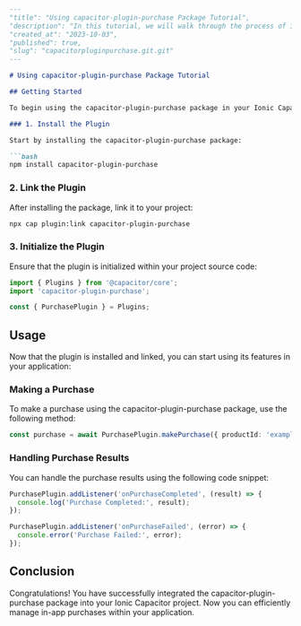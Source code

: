 ```markdown
---
"title": "Using capacitor-plugin-purchase Package Tutorial",
"description": "In this tutorial, we will walk through the process of integrating and using the capacitor-plugin-purchase package within your Ionic Capacitor project.",
"created_at": "2023-10-03",
"published": true,
"slug": "capacitorpluginpurchase.git.git"
---

# Using capacitor-plugin-purchase Package Tutorial

## Getting Started

To begin using the capacitor-plugin-purchase package in your Ionic Capacitor project, follow these steps:

### 1. Install the Plugin

Start by installing the capacitor-plugin-purchase package:

```bash
npm install capacitor-plugin-purchase
```

### 2. Link the Plugin

After installing the package, link it to your project:

```bash
npx cap plugin:link capacitor-plugin-purchase
```

### 3. Initialize the Plugin

Ensure that the plugin is initialized within your project source code:

```typescript
import { Plugins } from '@capacitor/core';
import 'capacitor-plugin-purchase';

const { PurchasePlugin } = Plugins;
```

## Usage

Now that the plugin is installed and linked, you can start using its features in your application:

### Making a Purchase

To make a purchase using the capacitor-plugin-purchase package, use the following method:

```typescript
const purchase = await PurchasePlugin.makePurchase({ productId: 'example_product_id' });
```

### Handling Purchase Results

You can handle the purchase results using the following code snippet:

```typescript
PurchasePlugin.addListener('onPurchaseCompleted', (result) => {
  console.log('Purchase Completed:', result);
});

PurchasePlugin.addListener('onPurchaseFailed', (error) => {
  console.error('Purchase Failed:', error);
});
```

## Conclusion

Congratulations! You have successfully integrated the capacitor-plugin-purchase package into your Ionic Capacitor project. Now you can efficiently manage in-app purchases within your application.
```
```